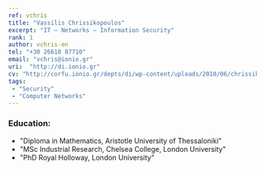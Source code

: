 ```yaml
---
ref: vchris
title: "Vassilis Chrissikopoulos"
excerpt: "IT – Networks – Information Security"
rank: 1
author: vchris-en
tel: "+30 26610 87710"
email: "vchris@ionio.gr"
uri:  "http://di.ionio.gr"
cv: "http://corfu.ionio.gr/depts/di/wp-content/uploads/2010/06/chrissikopoulos_cv_gr_2015.pdf"
tags:
 - "Security"
 - "Computer Networks"
---
```


### Education:
  - "Diploma in Mathematics, Aristotle University of Thessaloniki"
  - "MSc Industrial Research, Chelsea College, London University"
  - "PhD Royal Holloway, London University"
